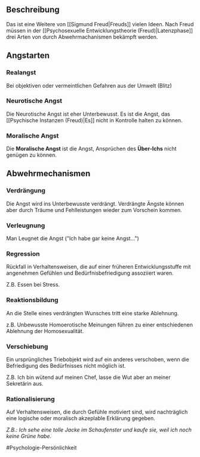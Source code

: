 ## Beschreibung
Das ist eine Weitere von [[Sigmund Freud|Freuds]] vielen Ideen. Nach Freud müssen in der [[Psychosexuelle Entwicklungstheorie (Freud)|Latenzphase]] drei Arten von durch Abwehrmachanismen bekämpft werden.

## Angstarten
### Realangst
Bei objektiven oder vermeintlichen Gefahren aus der Umwelt (Blitz)

### Neurotische Angst
Die Neurotische Angst ist eher Unterbewusst. Es ist die Angst, das [[Psychische Instanzen (Freud)|Es]] nicht in Kontrolle halten zu können.

### Moralische Angst
Die **Moralische Angst** ist die Angst, Ansprüchen des **Über-Ichs** nicht genügen zu können.

## Abwehrmechanismen
### Verdrängung
Die Angst wird ins Unterbewusste verdrängt.
Verdrängte Ängste können aber durch Träume und Fehlleistungen wieder zum Vorschein kommen.

### Verleugnung
Man Leugnet die Angst ("Ich habe gar keine Angst...")

### Regression
Rückfall in Verhaltensweisen, die auf einer früheren Entwicklungsstuffe mit angenehmen Gefühlen und Bedürfnisbefriedigung assoziiert waren.

Z.B. Essen bei Stress.

### Reaktionsbildung
An die Stelle eines verdrängten Wunsches tritt eine starke Ablehnung.

z.B. Unbewusste Homoerotische Meinungen führen zu einer entschiedenen Ablehnung der Homosexualität.

### Verschiebung
Ein ursprüngliches Triebobjekt wird auf ein anderes verschoben, wenn die Befriedigung des Bedürfnisses nicht möglich ist.

Z.B. Ich bin wütend auf meinen Chef, lasse die Wut aber an meiner Sekretärin aus. 

### Rationalisierung
Auf Verhaltensweisen, die durch Gefühle motiviert sind, wird nachträglich eine logische oder moralisch akzeplable Erklärung gegeben.

*Z.B.: Ich sehe eine tolle Jacke im Schaufenster und kaufe sie, weil ich noch keine Grüne habe.*

#Psychologie-Persönlichkeit 